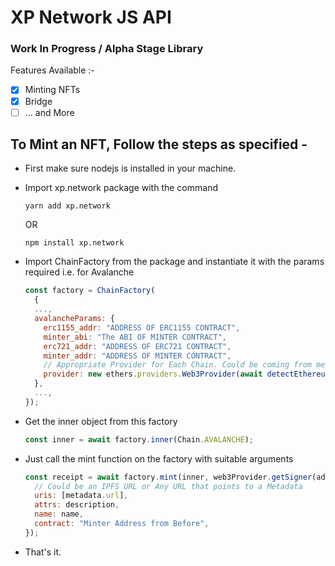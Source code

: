 # XP Network JS API

### Work In Progress / Alpha Stage Library

Features Available :-

- [x] Minting NFTs
- [X] Bridge
- [ ] ... and More

## To Mint an NFT, Follow the steps as specified -

- First make sure nodejs is installed in your machine.

- Import xp.network package with the command

  ```
  yarn add xp.network
  ```

  OR

  ```
  npm install xp.network
  ```

- Import ChainFactory from the package and instantiate it with the params required i.e. for Avalanche

  ```javascript
  const factory = ChainFactory(
    {
    ...,
    avalancheParams: {
      erc1155_addr: "ADDRESS OF ERC1155 CONTRACT",
      minter_abi: "The ABI OF MINTER CONTRACT",
      erc721_addr: "ADDRESS OF ERC721 CONTRACT",
      minter_addr: "ADDRESS OF MINTER CONTRACT",
      // Appropriate Provider for Each Chain. Could be coming from metamask/tron-link wallet. Here we are using metamask.
      provider: new ethers.providers.Web3Provider(await detectEthereumProvider()),
    },
    ...,
  });
  ```

- Get the inner object from this factory

  ```javascript
  const inner = await factory.inner(Chain.AVALANCHE);
  ```

- Just call the mint function on the factory with suitable arguments

  ```javascript
  const receipt = await factory.mint(inner, web3Provider.getSigner(address), {
    // Could be an IPFS URL or Any URL that points to a Metadata
    uris: [metadata.url],
    attrs: description,
    name: name,
    contract: "Minter Address from Before",
  });
  ```

- That's it.
